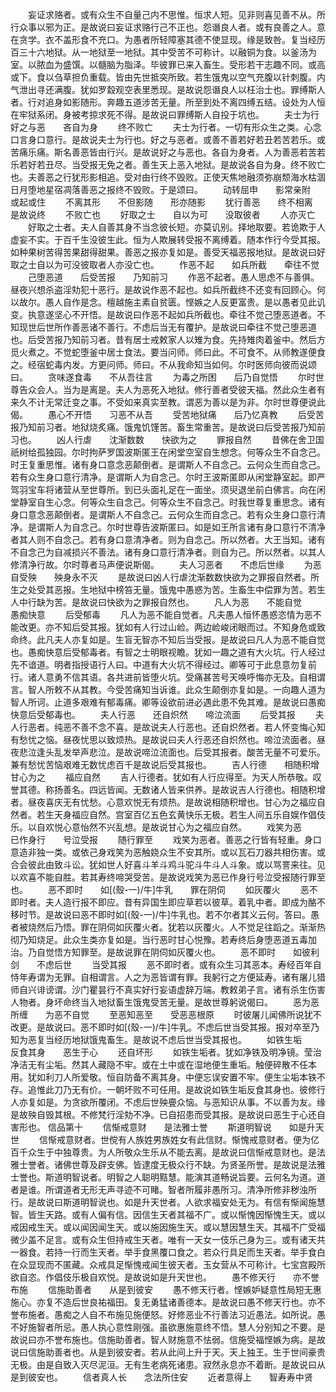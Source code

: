 <!-- { "loadSidebar": true } -->
　　妄证求赂者。或有众生不自量己内不思惟。恒求人短。见非则喜见善不从。所行众事以邪为正。是故说曰妄证求赂行己不正也。怨谮良人者。或有良善之人。意在贪学。衣不盖形食不充口。为愚者所轻障塞其德不使显现。缘是致咎。复当经历百三十六地狱。从一地狱至一地狱。其中受苦不可称计。以融铜为食。以釜汤为室。以脓血为盛馔。以髓脑为脂泽。毕彼罪已来入畜生。受形若干志趣不同。或高或下。食以刍草担负重载。皆由先世抵突所致。若生饿鬼以空气充腹以针刺腹。内气泄出寻还满腹。犹如罗縠观空表里悉现。是故说怨谮良人以枉治士也。罪缚斯人者。行对追身如影随形。奔趣五道涉苦无量。所至到处不离四缚五结。设处为人恒在牢狱系闭。身被考掠求死不得。是故说曰罪缚斯人自投于坑也。
　　夫士为行　　好之与恶　　吝自为身
　　终不败亡
　　夫士为行者。一切有形众生之类。心念口言身口意行。是故说夫士为行也。好之与恶者。或善不善若好若丑若苦若乐。或苦痛乐痛。斯名善恶皆由行兴。是故说好之与恶也。各自为身者。人为善恶若苦若乐若好若丑尽。当受报无免之者。善生天上恶入地狱。是故说各自为身。终不败亡也。夫善恶之行犹形影相追。受对由行终不毁败。正使天焦地融须弥崩颓海水枯涸日月堕地星宿凋落善恶之报终不毁败。于是颂曰。
　　动转屈申　　影常亲附　　或起或住
　　不离其形　　不但影随　　形亦随影
　　犹行善恶　　终不相离　　是故说终
　　不败亡也
　　好取之士　　自以为可　　没取彼者
　　人亦灭亡
　　好取之士者。夫人自善其身不当念彼长短。亦莫讥别。择地取要。若诡欺于人虚妄不实。于百千生没彼生此。恒为人欺展转受报不离缚着。随本作行今受其报。如种果树苦得苦果甜得甜果。善恶之报亦复如是。善受天福恶报地狱。是故说曰好取之士自以为可没彼取者人亦没亡也。
　　作恶不起　　如兵所截　　牵往不觉
　　己堕恶道　　后受苦报　　乃知前习
　　作恶不起者。愚人思虑不与善俱。昼夜兴想杀盗淫劮犯十恶行。是故说作恶不起也。如兵所截终不还变有回顾心。何以故尔。愚人自作是念。檀越施主素自贫匮。悭嫉之人反更富贵。是以愚者见此讥变。执意遂坚心不开悟。是故说曰作恶不起如兵所截也。牵往不觉己堕恶道者。不知现世后世所作善恶诸不善行。不虑后当无有覆护。是故说曰牵往不觉己堕恶道也。后受苦报乃知前习者。昔有居士戒敕家人以雉为食。先持雉肉着釜中。然后方觅火煮之。不觉蛇堕釜中居士食法。要当问师。师曰此。不可食不。从师教遂便食之。经宿蛇毒内发。方更问师。师曰。不从我命知当如何。尔时医师向彼而说颂曰。
　　贪味遂食毒　　不从吾往言
　　为毒之所困　　后乃自觉悟
　　尔时世尊告众会人。当为是离是。夫人为恶死入地狱。修行善者受彼天福。然此众生者有来久不计无常迁变之事。不受如来真实至教。谓恶为善以是为非。尔时世尊便说此偈。
　　愚心不开悟　　习恶不从吾
　　受苦地狱痛　　后乃忆真教
　　后受苦报乃知前习者。地狱烧炙痛。饿鬼饥馑苦。畜生常重苦。是故说曰后受苦报乃知前习也。
　　凶人行虐　　沈渐数数　　快欲为之
　　罪报自然
　　昔佛在舍卫国祇树给孤独园。尔时拘萨罗国波斯匿王在闲堂空室自生想念。何等众生不自念己。时王复重思惟。诸有身口意念恶颠倒者。是谓斯人不自念己。云何众生而自念己。若有众生身口意行清净。是谓斯人为自念己。尔时王波斯匿即从闲堂静室起。即严驾羽宝车将诸营从至世尊所。到已头面礼足在一面坐。须臾退坐前白佛言。向在闲堂静室自生心念。何等众生自念己。何等众生不自念己。时我世尊复重思念。诸有身口意念恶颠倒者。是谓斯人不自念己。云何众生而自念己。若有众生身口意行清净。是谓斯人为自念己。尔时世尊告波斯匿曰。如是如王所言诸有身口意行不清净者其人则不自念己。若有身口意清净者。则为自念己。所以然者。大王当知。诸有不自念己为自减损兴不善法。诸有身口意行清净者。则自为己。所以然者。以其人修清净行故。尔时尊者马声便说斯偈。
　　夫人习恶者　　不虑后世缘
　　为恶自受殃　　殃身永不灭
　　是故说曰凶人行虐沈渐数数快欲为之罪报自然者。所生之处受其恶报。生地狱中榜笞无量。饿鬼中愚惑为苦。生畜生中偿罪为苦。若生人中行缺为苦。是故说曰快欲为之罪报自然也。
　　凡人为恶　　不能自觉　　愚痴快意
　　后受郁毒
　　凡人为恶不能自觉者。凡夫愚人恒怀愚惑恣情为恶不能改更。亦不知后受其报。犹如有人行过山崄。两边崄峻闭眼而过。不知身危或致命终。此凡夫人亦复如是。生盲无智亦不知后当受报。是故说曰凡人为恶不能自觉也。愚痴快意后受郁毒者。有智之士明眼视瞻。犹如一趣之道有大火坑。行人经过先不谙道。明者指授语行人曰。中道有大火坑不得经过。卿等可于此息意勿复前行。诸人意勇不信其语。各共进前皆堕火坑。受痛甚苦号天唤呼悔亦无及。自相谓言。智人所敕不从其教。今受苦痛知当诉谁。此众生颠倒亦复如是。一向趣人道为智人所诃。止道多艰难有郁毒痛。卿等设欲前进必遇此患不免其难。是故说曰愚痴快意后受郁毒也。
　　夫人行恶　　还自炽然　　啼泣流面
　　后受其报
　　夫人行恶者。纯恶不善不念不喜。是故说夫人行恶也。还自炽然者。若人怀变悔心知有愁忧之恼。昼夜忧思以致烦热。是故说曰夫人行恶还自炽然也。啼泣流面者。昼夜悲泣逢头乱发举声悲泣。是故说啼泣流面也。后受其报者。酸苦无量不可爱乐。兼有愁忧苦恼艰难无数忧虑百千是故说后受其报也。
　　吉人行德　　相随积增　　甘心为之
　　福应自然
　　吉人行德者。犹如有人行应得至。为天人所恭敬。叹誉其德。称扬善名。四远皆闻。无数诸人皆来供养。是故说吉人行德也。相随积增者。昼夜喜庆无有忧愁。心意欢悦无有烦热。是故说相随积增也。甘心为之福应自然者。若生天身福应自然。宫室百亿五色玄黄快乐无极。若生人间五乐自娱作倡伎乐。以自欢悦心意怡然不兴乱想。是故说甘心为之福应自然。
　　戏笑为恶　　已作身行　　号泣受报
　　随行罪至
　　戏笑为恶者。善恶之行皆有轻重。身口意造非独一类。或依己身戏笑为恶触娆众生不安其所。或以瓦石刀器共相伤害。或合会彼此由致斗讼。犹如世人好喜斗羊斗鸡斗驼斗牛斗人斗象。或以骂詈来往。见以欢喜不能自胜。若其寿终啼哭受苦。是故说戏笑为恶已作身行号泣受报随行罪至也。
　　恶不即时　　如[(殼-一)/牛]牛乳　　罪在阴伺
　　如灰覆火
　　恶不即时者。夫人造行报不即应。昔有异国生即应草若以彼草。着乳中者。即成为酪不移时节。是故说曰恶不即时如[(殼-一)/牛]牛乳也。若不尔者其义云何。答曰。愚者被烧然后乃悟。罪在阴伺如灰覆火者。犹若以灰覆火。人不觉足往蹈之。渐渐热彻乃知烧足。此众生类亦复如是。当行恶时甘心悦豫。若寿终后身堕恶道五毒加治。乃自觉悟方知罪至。是故说罪在阴伺如灰覆火也。
　　恶不即时　　如彼利剑　　不虑后世
　　当受其报
　　恶不即时者。或有众生习其恶本。寿经百年自恃年寿谓为无罪。自相谓言。人之为恶皆谓有罪。我躬行之方便延寿。诸有屠儿猎师自兴诽谤谓。沙门瞿昙行不真实好行妄语虚辞万端。教敕弟子言。诸有杀生伤害人物者。身坏命终当入地狱畜生饿鬼受苦无量。是故世尊躬说偈曰。
　　恶为恶所缠　　为恶不自觉
　　至恶知恶至　　受恶恶根原
　　时彼屠儿闻佛所说犹不改更。是故说曰。恶不即时如[(殼-一)/牛]牛乳。不虑后世当受其报。报对卒至乃知为恶复当经历地狱饿鬼畜生。是故说不虑后世当受其报也。
　　如铁生垢　　反食其身　　恶生于心
　　还自坏形
　　如铁生垢者。犹如净铁及明净镜。莹治净洁无有尘垢。然其人藏隐不牢。或在土中或在湿地便生重垢。触便碎散不任本用。犹如利刀人所爱敬。恒自防备不离其身。中便忘误安置不牢。便生尘垢本铁不存。追惟此刀乃无有价。一朝坏败不可任用。是故说如铁生垢反食其身也。彼修行人亦复如是。为贪欲所覆闭。不虑后世殃亹众恼。与恶知识从事。不以善为友。缘是故殃自毁其根。不修梵行淫劮不净。已自招患而受其报。是故说曰恶生于心还自害形也。
信品第十
　　信惭戒意财　　是法雅士誉
　　斯道明智说　　如是升天世
　　信惭戒意财者。世傥有人族姓男族姓女有此信财。惭愧戒意财者。便为亿百千众生于中独尊贵。为人所敬众生乐从不能去离。是故说曰信惭戒意财也。是法雅士誉者。诸佛世尊及辟支佛。皆逮度无极众行不缺。为贤圣所誉。是故说是法雅士誉也。斯道明智说者。明智之人聪明黠慧。能演其道畅说旨要。云何名为道。道者是谁。所谓道者无形无声寻迹不可睹。智者所履非愚所习。清净所修非秽浊所行。是故说曰斯道明智说也。如是升天世者。人欲求福安处无为。有信有惭闻施慧智。皆生天路。或有人偏有信。因信生天者其福不广。或以惭愧因惭愧生天。或以戒因戒生天。或以闻因闻生天。或以施因施生天。或以慧因慧生天。其福不广受福微少盖不足言。或有众生但持戒生天者。唯有一天女一伎乐己身为三。或有诸天共一器食。若持一行而生天者。举手食黑覆口食之。若众行具足而生天者。举手食白在众显现而不匿藏。众戒具足惭愧戒闻生彼天者。玉女营从不可称计。七宝宫殿所欲自恣。作倡伎乐极自欢悦。是故说如是升天世也。
　　愚不修天行　　亦不誉布施
　　信施助善者　　从是到彼安
　　愚不修天行者。悭嫉妒疑意性局短无惠施心。亦复不造后世良祐福田。复无勇猛诸善德本。是故说曰愚不修天行也。亦不誉布施者。愚痴之人自不布施见施便怒。好修恶业不行善法习近愚法。如所说。愚不好施智者所忌。愚人执心意性刚强。虽欲惠施意终不悟。慧人分别知之不要。是故说曰亦不誉布施也。信施助善者。智人财施意不怯弱。信施受福悭嫉为病。是故说曰信施助善者也。从是到彼安者。若从此间上升于天。天上独王。生于世间豪贵无极。由是自致入灭尽泥洹。无有生老病死诸患。寂然永息亦不着断。是故说曰从是到彼安也。
　　信者真人长　　念法所住安
　　近者意得上　　智寿寿中贤
